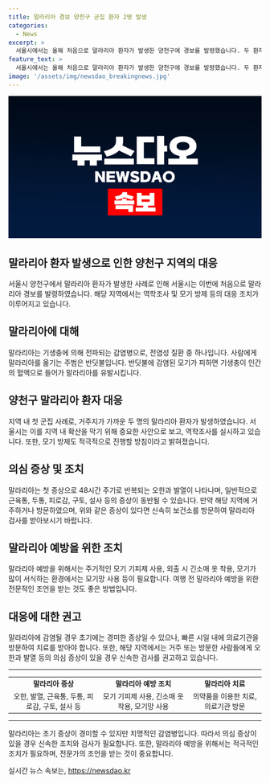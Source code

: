 ```yaml
---
title: 말라리아 경보 양천구 군집 환자 2명 발생
categories:
  - News
excerpt: >
  서울시에서는 올해 처음으로 말라리아 환자가 발생한 양천구에 경보를 발령했습니다. 두 환자는 증상 발생 간격이 2주 이내이며 거주지가 1킬로미터 이내인 첫 군집 환자들입니다. 이에 서울시는 역학조사와 모기 방제를 실시하여 지역 내 확산을 막을 예정이며, 오한과 발열과 같은 말라리아 의심 증상이 있는 경우 보건소에서 검사받을 수 있습니다.
feature_text: >
  서울시에서는 올해 처음으로 말라리아 환자가 발생한 양천구에 경보를 발령했습니다. 두 환자는 증상 발생 간격이 2주 이내이며 거주지가 1킬로미터 이내인 첫 군집 환자들입니다. 이에 서울시는 역학조사와 모기 방제를 실시하여 지역 내 확산을 막을 예정이며, 오한과 발열과 같은 말라리아 의심 증상이 있는 경우 보건소에서 검사받을 수 있습니다.
image: '/assets/img/newsdao_breakingnews.jpg'
---
```


<p><img src="/assets/img/newsdao_breakingnews.jpg" alt="ontimetimes 속보" /></p>

<h2>말라리아 환자 발생으로 인한 양천구 지역의 대응</h2>

<p data-ke-size="size16">서울시 양천구에서 말라리아 환자가 발생한 사례로 인해 서울시는 이번에 처음으로 말라리아 경보를 발령하였습니다. 해당 지역에서는 역학조사 및 모기 방제 등의 대응 조치가 이루어지고 있습니다.</p>

<h2 data-ke-size="size26">말라리아에 대해</h2>

<p data-ke-size="size16">말라리아는 기생충에 의해 전파되는 감염병으로, 전염성 질환 중 하나입니다. 사람에게 말라리아를 옮기는 주범은 반딧불입니다. 반딧불에 감염된 모기가 피하면 기생충이 인간의 혈액으로 들어가 말라리아를 유발시킵니다.</p>

<h2 data-ke-size="size26">양천구 말라리아 환자 대응</h2>

<p data-ke-size="size16">지역 내 첫 군집 사례로, 거주지가 가까운 두 명의 말라리아 환자가 발생하였습니다. 서울시는 이를 지역 내 확산을 막기 위해 중요한 사안으로 보고, 역학조사를 실시하고 있습니다. 또한, 모기 방제도 적극적으로 진행할 방침이라고 밝혀졌습니다. </p>

<h2 data-ke-size="size26">의심 증상 및 조치</h2>

<p data-ke-size="size16">말라리아는 첫 증상으로 48시간 주기로 반복되는 오한과 발열이 나타나며, 일반적으로 근육통, 두통, 피로감, 구토, 설사 등의 증상이 동반될 수 있습니다. 만약 해당 지역에 거주하거나 방문하였으며, 위와 같은 증상이 있다면 신속히 보건소를 방문하여 말라리아 검사를 받아보시기 바랍니다.</p>

<h2 data-ke-size="size26">말라리아 예방을 위한 조치</h2>

<p data-ke-size="size16">말라리아 예방을 위해서는 주기적인 모기 기피제 사용, 외출 시 긴소매 옷 착용, 모기가 많이 서식하는 환경에서는 모기망 사용 등이 필요합니다. 여행 전 말라리아 예방을 위한 전문적인 조언을 받는 것도 좋은 방법입니다.</p>

<h2 data-ke-size="size26">대응에 대한 권고</h2>

<p data-ke-size="size16">말라리아에 감염될 경우 초기에는 경미한 증상일 수 있으나, 빠른 시일 내에 의료기관을 방문하여 치료를 받아야 합니다. 또한, 해당 지역에서는 거주 또는 방문한 사람들에게 오한과 발열 등의 의심 증상이 있을 경우 신속한 검사를 권고하고 있습니다.</p>

<hr>

<table>
  <tbody>
    <tr>
      <td style="text-align: center; height: 17px;"><b>말라리아 증상</b></td>
      <td style="text-align: center; height: 17px;"><b>말라리아 예방 조치</b></td>
      <td style="text-align: center; height: 17px;"><b>말라리아 치료</b></td>
    </tr>
    <tr>
      <td style="text-align: center;">오한, 발열, 근육통, 두통, 피로감, 구토, 설사 등</td>
      <td style="text-align: center;">모기 기피제 사용, 긴소매 옷 착용, 모기망 사용</td>
      <td style="text-align: center;">의약품을 이용한 치료, 의료기관 방문</td>
    </tr>
  </tbody>
</table>

<hr>

<p data-ke-size="size16">말라리아는 초기 증상이 경미할 수 있지만 치명적인 감염병입니다. 따라서 의심 증상이 있을 경우 신속한 조치와 검사가 필요합니다. 또한, 말라리아 예방을 위해서는 적극적인 조치가 필요하며, 전문가의 조언을 받는 것이 중요합니다.</p>
실시간 뉴스 속보는, <a href="https://newsdao.kr" rel="dofollow">https://newsdao.kr</a>


